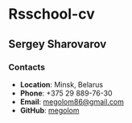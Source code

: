 # Rsschool-cv
## Sergey Sharovarov
### Contacts
* **Location**: Minsk, Belarus
* **Phone**: +375 29 889-76-30
* **Email**: megolom86@gmail.com
* **GitHub**: [megolom](https://github.com/megolom)


